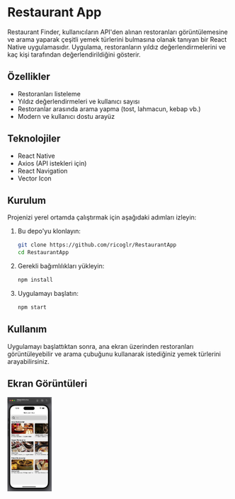 
# Restaurant App

Restaurant Finder, kullanıcıların API'den alınan restoranları görüntülemesine ve arama yaparak çeşitli yemek türlerini bulmasına olanak tanıyan bir React Native uygulamasıdır. Uygulama, restoranların yıldız değerlendirmelerini ve kaç kişi tarafından değerlendirildiğini gösterir.

## Özellikler

- Restoranları listeleme
- Yıldız değerlendirmeleri ve kullanıcı sayısı
- Restoranlar arasında arama yapma (tost, lahmacun, kebap vb.)
- Modern ve kullanıcı dostu arayüz

## Teknolojiler

- React Native
- Axios (API istekleri için)
- React Navigation
- Vector Icon

## Kurulum

Projenizi yerel ortamda çalıştırmak için aşağıdaki adımları izleyin:

1. Bu depo'yu klonlayın:
   ```bash
   git clone https://github.com/ricoglr/RestaurantApp
   cd RestaurantApp
   ```

2. Gerekli bağımlılıkları yükleyin:
   ```bash
   npm install
   ```

3. Uygulamayı başlatın:
   ```bash
   npm start
   ```

## Kullanım

Uygulamayı başlattıktan sonra, ana ekran üzerinden restoranları görüntüleyebilir ve arama çubuğunu kullanarak istediğiniz yemek türlerini arayabilirsiniz.

## Ekran Görüntüleri

<img src="assets/images/screenshots.png" alt="Restoran Ekranı" width="100"/>
